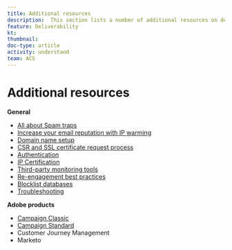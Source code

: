 ```yaml
---
title: Additional resources
description:  This section lists a number of additional resources on deliverability, including general resources and specific resources per product.
feature: Deliverability
kt: 
thumbnail: 
doc-type: article
activity: understand
team: ACS
---
```


# Additional resources

**General**

* [All about Spam traps](../../help/additional-resources/all-about-spam-traps.md)
* [Increase your email reputation with IP warming](../../help/additional-resources/increase-reputation-with-ip-warming.md)
* [Domain name setup](../../help/additional-resources/domain-name-setup.md)
* [CSR and SSL certificate request process](../../help/additional-resources/csr-ssl-certificate-request.md)
* [Authentication](../../help/additional-resources/authentication.md)
* [IP Certification](../../help/additional-resources/ip-certification.md)
* [Third-party monitoring tools](../../help/additional-resources/third-party-monitoring-tools.md)
* [Re-engagement best practices](../../help/additional-resources/re-engagement.md)
* [Blocklist databases](../../help/additional-resources/blocklist-databases.md)
* [Troubleshooting](../../help/additional-resources/troubleshooting.md)

**Adobe products**

* [Campaign Classic](../../help/additional-resources/campaign-calssic.md)
* [Campaign Standard](../../help/additional-resources/campaign-standard.md)
* Customer Journey Management
* Marketo